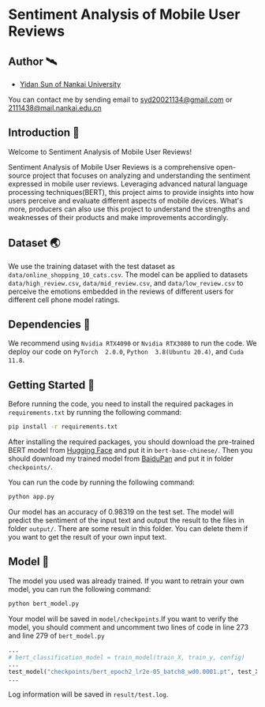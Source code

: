 # Sentiment Analysis of Mobile User Reviews


## Author 🛰️

- [Yidan Sun of Nankai University](https://github.com/Thoams0211)

You can contact me by sending email to syd20021134@gmail.com or 2111438@mail.nankai.edu.cn

## Introduction 🌈
Welcome to Sentiment Analysis of Mobile User Reviews!

Sentiment Analysis of Mobile User Reviews is a comprehensive open-source project that focuses on analyzing and understanding the sentiment expressed in mobile user reviews. Leveraging advanced natural language processing techniques(BERT), this project aims to provide insights into how users perceive and evaluate different aspects of mobile devices. What's more, producers can also use this project to understand the strengths and weaknesses of their products and make improvements accordingly.


## Dataset 🌏

We use the training dataset with the test dataset as `data/online_shopping_10_cats.csv`. The model can be applied to datasets `data/high_review.csv`, `data/mid_review.csv`, and `data/low_review.csv` to perceive the emotions embedded in the reviews of different users for different cell phone model ratings.

## Dependencies 🎇
We recommend using `Nvidia RTX4090` or `Nvidia RTX3080` to run the code. We deploy our code on `PyTorch  2.0.0`, `Python  3.8(Ubuntu 20.4)`, and `Cuda  11.8`. 

## Getting Started 🚀
Before running the code, you need to install the required packages in `requirements.txt` by running the following command:
```bash
pip install -r requirements.txt
```

After installing the required packages, you should download the pre-trained BERT model from [Hugging Face](https://huggingface.co/bert-base-chinese) and put it in `bert-base-chinese/`. Then you should download my trained model from [BaiduPan](https://pan.baidu.com/s/1HrH4X6M7JNCzvm4OaVimAw?pwd=78ud) and put it in folder `checkpoints/`.

You can run the code by running the following command:
```bash
python app.py
```
Our model has an accuracy of 0.98319 on the test set. The model will predict the sentiment of the input text and output the result to the files in folder `output/`. There are some result in this folder. You can delete them if you want to get the result of your own input text.
## Model 🌟
The model you used was already trained. If you want to retrain your own model, you can run the following command:
```bash
python bert_model.py
```
Your model will be saved in `model/checkpoints`.If you want to
verify the model, you should comment and uncomment two lines of code in line 273 and line 279 of `bert_model.py`
```python
...
# bert_classification_model = train_model(train_X, train_y, config)
...
test_model("checkpoints/bert_epoch2_lr2e-05_batch8_wd0.0001.pt", test_X, test_y)
...
```
Log information will be saved in `result/test.log`.

